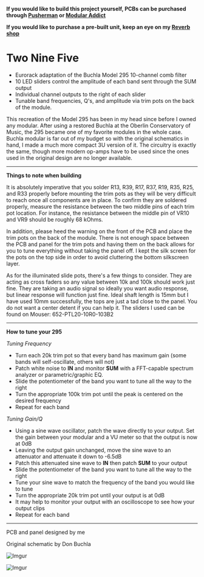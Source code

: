 **If you would like to build this project yourself, PCBs can be purchased through [Pusherman](https://pushermanproductions.com/product/mmi-modular-two-nine-five-buchla-comb-filter-pcb-14hp-black-gold-aluminium-panel/) or [Modular Addict](https://modularaddict.com/mmi-259-pcbpanel)**

**If you would like to purchase a pre-built unit, keep an eye on my [Reverb shop](https://reverb.com/shop/mmi-modular)**

# Two Nine Five

* Eurorack adaptation of the Buchla Model 295 10-channel comb filter
* 10 LED sliders control the amplitude of each band sent through the SUM output
* Individual channel outputs to the right of each slider
* Tunable band frequencies, Q's, and amplitude via trim pots on the back of the module.

This recreation of the Model 295 has been in my head since before I owned any modular. After using a restored Buchla at the Oberlin Conservatory of Music, the 295 became one of my favorite modules in the whole case. Buchla modular is far out of my budget so with the original schematics in hand, I made a much more compact 3U version of it. The circuitry is exactly the same, though more modern op-amps have to be used since the ones used in the original design are no longer available.

---

**Things to note when building**

It is absolutely imperative that you solder R13, R39, R17, R37, R19, R35, R25, and R33 properly before mounting the trim pots as they will be very difficult to reach once all components are in place. To confirm they are soldered properly, measure the resistance between the two middle pins of each trim pot location. For instance, the resistance between the middle pin of VR10 and VR9 should be roughly 68 kOhms.

In addition, please heed the warning on the front of the PCB and place the trim pots on the back of the module. There is not enough space between the PCB and panel for the trim pots and having them on the back allows for you to tune everything without taking the panel off. I kept the silk screen for the pots on the top side in order to avoid cluttering the bottom silkscreen layer.

As for the illuminated slide pots, there's a few things to consider. They are acting as cross faders so any value between 10k and 100k should work just fine. They are taking an audio signal so ideally you want audio response, but linear response will function just fine. Ideal shaft length is 15mm but I have used 10mm successfully, the tops are just a tad close to the panel. You do not want a center detent if you can help it. The sliders I used can be found on Mouser: 652-PTL20-10R0-103B2

---

**How to tune your 295**

*Tuning Frequency*

* Turn each 20k trim pot so that every band has maximum gain (some bands will self-oscillate, others will not)
* Patch white noise to **IN** and monitor **SUM** with a FFT-capable spectrum analyzer or parametric/graphic EQ.
* Slide the potentiometer of the band you want to tune all the way to the right
* Turn the appropriate 100k trim pot until the peak is centered on the desired frequency
* Repeat for each band

*Tuning Gain/Q*

* Using a sine wave oscillator, patch the wave directly to your output. Set the gain between your modular and a VU meter so that the output is now at 0dB
* Leaving the output gain unchanged, move the sine wave to an attenuator and attenuate it down to -6.5dB
* Patch this attenuated sine wave to **IN** then patch **SUM** to your output
* Slide the potentiometer of the band you want to tune all the way to the right
* Tune your sine wave to match the frequency of the band you would like to tune
* Turn the appropriate 20k trim pot until your output is at 0dB
* It may help to monitor your output with an oscilloscope to see how your output clips
* Repeat for each band

---

PCB and panel designed by me

Original schematic by Don Buchla

![Imgur](https://i.imgur.com/43DXM32.jpg)

![Imgur](https://i.imgur.com/BFru6uz.jpg)
